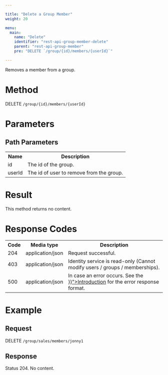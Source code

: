 ```yaml
---

title: "Delete a Group Member"
weight: 20

menu:
  main:
    name: "Delete"
    identifier: "rest-api-group-member-delete"
    parent: "rest-api-group-member"
    pre: "DELETE `/group/{id}/members/{userId}`"

---
```



Removes a member from a group.


# Method

DELETE `/group/{id}/members/{userId}`


# Parameters

## Path Parameters

<table class="table table-striped">
  <tr>
    <th>Name</th>
    <th>Description</th>
  </tr>
  <tr>
    <td>id</td>
    <td>The id of the group.</td>
  </tr>
  <tr>
    <td>userId</td>
    <td>The id of user to remove from the group.</td>
  </tr>
</table>


# Result

This method returns no content.


# Response Codes

<table class="table table-striped">
  <tr>
    <th>Code</th>
    <th>Media type</th>
    <th>Description</th>
  </tr>
  <tr>
    <td>204</td>
    <td>application/json</td>
    <td>Request successful.</td>
  </tr>
  <tr>
    <td>403</td>
    <td>application/json</td>
    <td>Identity service is read-only (Cannot modify users / groups / memberships).</td>
  </tr>
  <tr>
    <td>500</td>
    <td>application/json</td>
    <td>In case an error occurs. See the <a href="../../reference/rest/overview/_index.md#error-handling" >}}">Introduction</a> for the error response format.</td>
  </tr>
</table>


# Example

## Request

DELETE `/group/sales/members/jonny1`

## Response

Status 204. No content.
